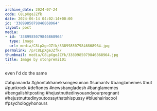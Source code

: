 ```yaml
---
archive_date: 2024-07-24
code: C8LpXgeJZfk
date: 2024-06-14 04:02:14+00:00
id: '3389985079846868964'
layout: post
media:
- id: '3389985079846868964'
  type: image
  url: media/C8LpXgeJZfk/3389985079846868964.jpg
permalink: /p/C8LpXgeJZfk/
thumbnail: media/C8LpXgeJZfk/3389985079846868964.jpg
title: Image by stonpremi101
---
```


even I'd do the same  
  
#abpananda #ghontakhaneksongesuman #sumantv #banglamemes #nut #punkrock #deftones #newsbangladesh #banglamemes #bengalishitposting #hejustnuttedinyouandyourpregnant #hejustnuttedinyoutoosaythatshispussy #bluehairiscool #psychologyhonours